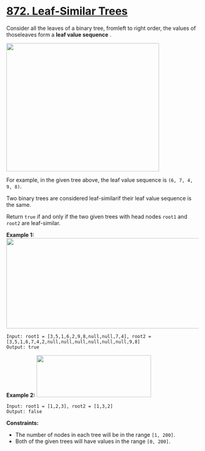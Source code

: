 # [872. Leaf-Similar Trees](https://leetcode.com/problems/leaf-similar-trees/description/)

Consider all the leaves of a binary tree, fromleft to right order, the values of thoseleaves form a **leaf value sequence** .

<img alt="" src="https://s3-lc-upload.s3.amazonaws.com/uploads/2018/07/16/tree.png" style="width: 400px; height: 336px;">

For example, in the given tree above, the leaf value sequence is `(6, 7, 4, 9, 8)`.

Two binary trees are considered leaf-similarif their leaf value sequence is the same.

Return `true` if and only if the two given trees with head nodes `root1` and `root2` are leaf-similar.

**Example 1:** 
<img alt="" src="https://assets.leetcode.com/uploads/2020/09/03/leaf-similar-1.jpg" style="width: 600px; height: 237px;">

```
Input: root1 = [3,5,1,6,2,9,8,null,null,7,4], root2 = [3,5,1,6,7,4,2,null,null,null,null,null,null,9,8]
Output: true
```

**Example 2:** 
<img alt="" src="https://assets.leetcode.com/uploads/2020/09/03/leaf-similar-2.jpg" style="width: 300px; height: 110px;">

```
Input: root1 = [1,2,3], root2 = [1,3,2]
Output: false
```

**Constraints:** 

- The number of nodes in each tree will be in the range `[1, 200]`.
- Both of the given trees will have values in the range `[0, 200]`.